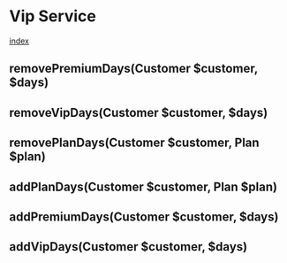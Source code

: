 # Vip Service

[index](../index.md)

## removePremiumDays(Customer $customer, $days)
>

## removeVipDays(Customer $customer, $days)
>

## removePlanDays(Customer $customer, Plan $plan)
>

## addPlanDays(Customer $customer, Plan $plan)
>

## addPremiumDays(Customer $customer, $days)
>

## addVipDays(Customer $customer, $days)
>
